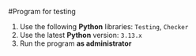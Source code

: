 #Program for testing
1. Use the following **Python** libraries: `Testing`, `Checker`
2. Use the latest **Python** version: ``3.13.x``
3. Run the program **as administrator**
